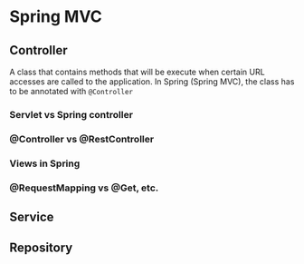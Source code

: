 # Spring MVC

## Controller
A class that contains methods that will be execute when certain URL accesses are called to the application.
In Spring (Spring MVC), the class has to be annotated with `@Controller`

### Servlet vs Spring controller

### @Controller vs @RestController

### Views in Spring

### @RequestMapping vs @Get, etc.

## Service

## Repository